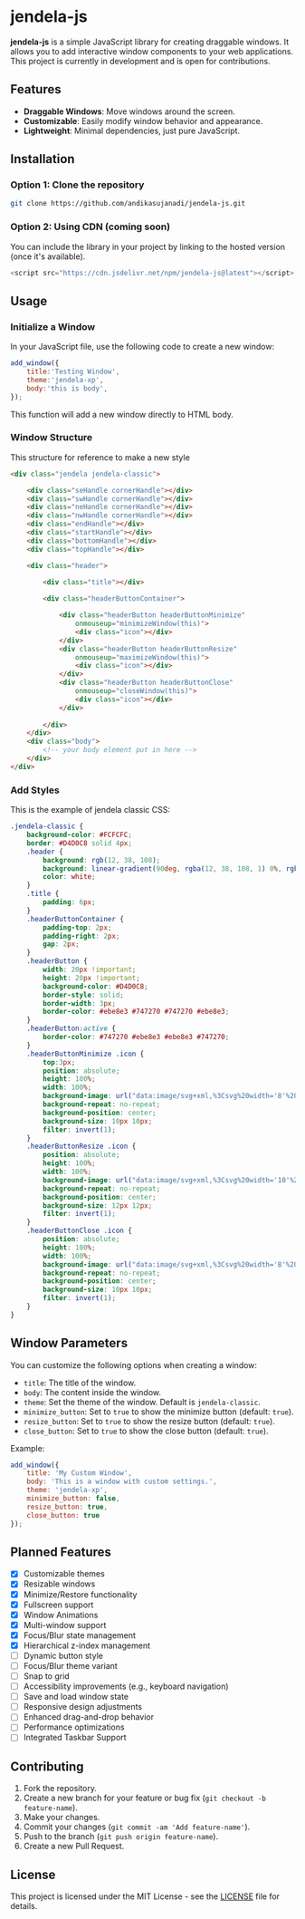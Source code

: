 # jendela-js

**jendela-js** is a simple JavaScript library for creating draggable windows. It allows you to add interactive window components to your web applications. This project is currently in development and is open for contributions.

## Features

- **Draggable Windows**: Move windows around the screen.
- **Customizable**: Easily modify window behavior and appearance.
- **Lightweight**: Minimal dependencies, just pure JavaScript.

## Installation

### Option 1: Clone the repository
```bash
git clone https://github.com/andikasujanadi/jendela-js.git
```
### Option 2: Using CDN (coming soon)

You can include the library in your project by linking to the hosted version (once it's available).
```javascript
<script src="https://cdn.jsdelivr.net/npm/jendela-js@latest"></script>
```
## Usage

### Initialize a Window

In your JavaScript file, use the following code to create a new window:
```javascript
add_window({
    title:'Testing Window',
    theme:'jendela-xp',
    body:'this is body',
});
```
This function will add a new window directly to HTML body.
### Window Structure
This structure for reference to make a new style 
```html
<div class="jendela jendela-classic">

    <div class="seHandle cornerHandle"></div>
    <div class="swHandle cornerHandle"></div>
    <div class="neHandle cornerHandle"></div>
    <div class="nwHandle cornerHandle"></div>
    <div class="endHandle"></div>
    <div class="startHandle"></div>
    <div class="bottomHandle"></div>
    <div class="topHandle"></div>

    <div class="header">
        
        <div class="title"></div>

        <div class="headerButtonContainer">

            <div class="headerButton headerButtonMinimize"
                onmouseup="minimizeWindow(this)">
                <div class="icon"></div>
            </div>
            <div class="headerButton headerButtonResize"
                onmouseup="maximizeWindow(this)">
                <div class="icon"></div>
            </div>
            <div class="headerButton headerButtonClose"
                onmouseup="closeWindow(this)">
                <div class="icon"></div>
            </div>
            
        </div>
    </div>
    <div class="body">
        <!-- your body element put in here -->
    </div>
</div>
```

### Add Styles

This is the example of jendela classic CSS:
```css
.jendela-classic {
    background-color: #FCFCFC;
    border: #D4D0C8 solid 4px;
    .header {
        background: rgb(12, 38, 108);
        background: linear-gradient(90deg, rgba(12, 38, 108, 1) 0%, rgba(185, 219, 255, 1) 100%);
        color: white;
    }
    .title {
        padding: 6px;
    }
    .headerButtonContainer {
        padding-top: 2px;
        padding-right: 2px;
        gap: 2px;
    }
    .headerButton {
        width: 20px !important;
        height: 20px !important;
        background-color: #D4D0C8;
        border-style: solid;
        border-width: 3px;
        border-color: #ebe8e3 #747270 #747270 #ebe8e3;
    }
    .headerButton:active {
        border-color: #747270 #ebe8e3 #ebe8e3 #747270;
    }
    .headerButtonMinimize .icon {
        top:3px;
        position: absolute;
        height: 100%;
        width: 100%;
        background-image: url("data:image/svg+xml,%3Csvg%20width='8'%20height='2'%20viewBox='0%200%208%202'%20fill='none'%20xmlns='http://www.w3.org/2000/svg'%3E%3Cpath%20d='M0%200H8V2H0V0Z'%20fill='white'%2F%3E%3C%2Fsvg%3E");
        background-repeat: no-repeat;
        background-position: center;
        background-size: 10px 10px;
        filter: invert(1);
    }
    .headerButtonResize .icon {
        position: absolute;
        height: 100%;
        width: 100%;
        background-image: url("data:image/svg+xml,%3Csvg%20width='10'%20height='8'%20viewBox='0%200%2010%208'%20fill='none'%20xmlns='http://www.w3.org/2000/svg'%3E%3Cpath%20fill-rule='evenodd'%20clip-rule='evenodd'%20d='M10%200H0V8H10V0ZM9%202H1V7H9V2Z'%20fill='white'%2F%3E%3C%2Fsvg%3E");
        background-repeat: no-repeat;
        background-position: center;
        background-size: 12px 12px;
        filter: invert(1);
    }
    .headerButtonClose .icon {
        position: absolute;
        height: 100%;
        width: 100%;
        background-image: url("data:image/svg+xml,%3Csvg%20width='8'%20height='7'%20viewBox='0%200%208%207'%20xmlns='http://www.w3.org/2000/svg'%3E%3Cpath%20d='M1%201H0V0H2V1H3V2H5V1H6V0H8V1H7V2H6V3H5V4H6V5H7V6H8V7H6V6H5V5H3V6H2V7H0V6H1V5H2V4H3V3H2V2H1V1Z'%20fill='white'%2F%3E%3C%2Fsvg%3E");
        background-repeat: no-repeat;
        background-position: center;
        background-size: 10px 10px;
        filter: invert(1);
    }
}
```
## Window Parameters

You can customize the following options when creating a window:

- `title`: The title of the window.
- `body`: The content inside the window.
- `theme`: Set the theme of the window. Default is `jendela-classic`.
- `minimize_button`: Set to `true` to show the minimize button (default: `true`).
- `resize_button`: Set to `true` to show the resize button (default: `true`).
- `close_button`: Set to `true` to show the close button (default: `true`).

Example:
```javascript
add_window({
    title: 'My Custom Window',
    body: 'This is a window with custom settings.',
    theme: 'jendela-xp',
    minimize_button: false,
    resize_button: true,
    close_button: true
});
```
## Planned Features

- [x] Customizable themes
- [x] Resizable windows
- [x] Minimize/Restore functionality
- [x] Fullscreen support
- [x] Window Animations
- [x] Multi-window support
- [x] Focus/Blur state management
- [x] Hierarchical z-index management
- [ ] Dynamic button style
- [ ] Focus/Blur theme variant
- [ ] Snap to grid
- [ ] Accessibility improvements (e.g., keyboard navigation)
- [ ] Save and load window state
- [ ] Responsive design adjustments
- [ ] Enhanced drag-and-drop behavior
- [ ] Performance optimizations
- [ ] Integrated Taskbar Support

## Contributing

1. Fork the repository.
2. Create a new branch for your feature or bug fix (`git checkout -b feature-name`).
3. Make your changes.
4. Commit your changes (`git commit -am 'Add feature-name'`).
5. Push to the branch (`git push origin feature-name`).
6. Create a new Pull Request.

## License

This project is licensed under the MIT License - see the [LICENSE](LICENSE) file for details.
